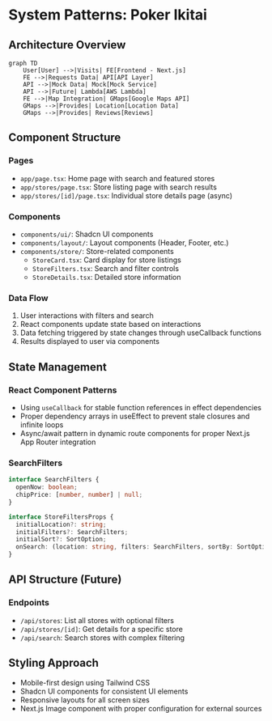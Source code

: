 # System Patterns: Poker Ikitai

## Architecture Overview

```mermaid
graph TD
    User[User] -->|Visits| FE[Frontend - Next.js]
    FE -->|Requests Data| API[API Layer]
    API -->|Mock Data| Mock[Mock Service]
    API -->|Future| Lambda[AWS Lambda]
    FE -->|Map Integration| GMaps[Google Maps API]
    GMaps -->|Provides| Location[Location Data]
    GMaps -->|Provides| Reviews[Reviews]
```

## Component Structure

### Pages
- `app/page.tsx`: Home page with search and featured stores
- `app/stores/page.tsx`: Store listing page with search results
- `app/stores/[id]/page.tsx`: Individual store details page (async)

### Components
- `components/ui/`: Shadcn UI components
- `components/layout/`: Layout components (Header, Footer, etc.)
- `components/store/`: Store-related components
  - `StoreCard.tsx`: Card display for store listings
  - `StoreFilters.tsx`: Search and filter controls
  - `StoreDetails.tsx`: Detailed store information

### Data Flow
1. User interactions with filters and search
2. React components update state based on interactions
3. Data fetching triggered by state changes through useCallback functions
4. Results displayed to user via components

## State Management

### React Component Patterns
- Using `useCallback` for stable function references in effect dependencies
- Proper dependency arrays in useEffect to prevent stale closures and infinite loops
- Async/await pattern in dynamic route components for proper Next.js App Router integration

### SearchFilters
```typescript
interface SearchFilters {
  openNow: boolean;
  chipPrice: [number, number] | null;
}

interface StoreFiltersProps {
  initialLocation?: string;
  initialFilters?: SearchFilters;
  initialSort?: SortOption;
  onSearch: (location: string, filters: SearchFilters, sortBy: SortOption) => void;
}
```

## API Structure (Future)

### Endpoints
- `/api/stores`: List all stores with optional filters
- `/api/stores/[id]`: Get details for a specific store
- `/api/search`: Search stores with complex filtering

## Styling Approach
- Mobile-first design using Tailwind CSS
- Shadcn UI components for consistent UI elements
- Responsive layouts for all screen sizes
- Next.js Image component with proper configuration for external sources